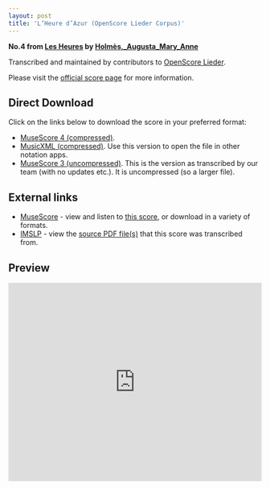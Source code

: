 ```yaml
---
layout: post
title: 'L’Heure d’Azur (OpenScore Lieder Corpus)'
---
```


__No.4 from [Les Heures](https://fourscoreandmore.org/OpenScore/Holm%C3%A8s%2C_Augusta_Mary_Anne/Les_Heures/) by [Holmès,_Augusta_Mary_Anne](https://fourscoreandmore.org/OpenScore/Holm%C3%A8s%2C_Augusta_Mary_Anne)__

Transcribed and maintained by contributors to [OpenScore Lieder].

Please visit the [official score page] for more information.

[official score page]: https://musescore.com/openscore-lieder-corpus/scores/5001674
[OpenScore Lieder]: https://musescore.com/openscore-lieder-corpus

## Direct Download

Click on the links below to download the score in your preferred format:
- [MuseScore 4 (compressed)](https://fourscoreandmore.org/OpenScore/Holm%C3%A8s%2C_Augusta_Mary_Anne/Les_Heures/4_L%E2%80%99Heure_d%E2%80%99Azur.mscz).
- [MusicXML (compressed)](https://fourscoreandmore.org/OpenScore/Holm%C3%A8s%2C_Augusta_Mary_Anne/Les_Heures/4_L%E2%80%99Heure_d%E2%80%99Azur.mxl). Use this version to open the file in other notation apps.
- [MuseScore 3 (uncompressed)](https://raw.githubusercontent.com/OpenScore/Lieder/refs/heads/main/scores/Holm%C3%A8s%2C_Augusta_Mary_Anne/Les_Heures/4_L%E2%80%99Heure_d%E2%80%99Azur/lc5001674.mscx). This is the version as transcribed by our team (with no updates etc.). It is uncompressed (so a larger file).

## External links

- [MuseScore] - view and listen to [this score][MuseScore], or download in a variety of formats.
- [IMSLP] - view the [source PDF file(s)][IMSLP] that this score was transcribed from.

[MuseScore]: https://musescore.com/score/5001674
[IMSLP]: https://imslp.org/wiki/Special:ReverseLookup/55434

## Preview

<iframe width="100%" height="394" src="https://musescore.com/openscore-lieder-corpus/scores/5001674/embed" frameborder="0" allowfullscreen allow="autoplay; fullscreen"></iframe>

